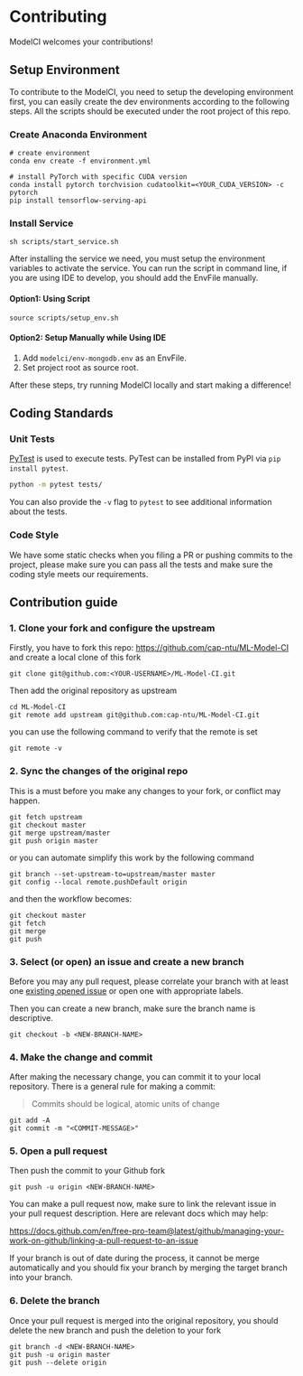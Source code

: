 # Contributing

ModelCI welcomes your contributions!

## Setup Environment

To contribute to the ModelCI, you need to setup the developing environment first, you can easily create the dev environments according to the following steps. All the scripts should be executed under the root project of this repo.

### Create Anaconda Environment

```shell script
# create environment
conda env create -f environment.yml

# install PyTorch with specific CUDA version
conda install pytorch torchvision cudatoolkit=<YOUR_CUDA_VERSION> -c pytorch
pip install tensorflow-serving-api
```

### Install Service

```shell script
sh scripts/start_service.sh
```

After installing the service we need, you must setup the environment variables to activate the service. You can run the script in command line, if you are using IDE to develop, you should add the EnvFile manually.


#### Option1: Using Script

```shell script
source scripts/setup_env.sh
```

#### Option2: Setup Manually while Using IDE

1. Add `modelci/env-mongodb.env` as an EnvFile.
2. Set project root as source root.


After these steps, try running ModelCI locally and start making a difference!


## Coding Standards

### Unit Tests
[PyTest](https://docs.pytest.org/en/latest/) is used to execute tests. PyTest can be
installed from PyPI via `pip install pytest`. 

```bash
python -m pytest tests/
```

You can also provide the `-v` flag to `pytest` to see additional information about the
tests.


### Code Style

We have some static checks when you filing a PR or pushing commits to the project, please make sure you can pass all the tests and make sure the coding style meets our requirements.

## Contribution guide

### 1. Clone your fork and configure the upstream

Firstly, you have to fork this repo: <https://github.com/cap-ntu/ML-Model-CI> and create a local clone of this fork

```shell
git clone git@github.com:<YOUR-USERNAME>/ML-Model-CI.git
```

Then add the original repository as upstream

```shell
cd ML-Model-CI
git remote add upstream git@github.com:cap-ntu/ML-Model-CI.git
```

you can use the following command to verify that the remote is set

```shell
git remote -v
```

### 2. Sync the changes of the original repo

This is a must before you make any changes to your fork, or conflict may happen.

```shell
git fetch upstream
git checkout master
git merge upstream/master
git push origin master
```

or you can automate simplify this work by the following command

```shell
git branch --set-upstream-to=upstream/master master
git config --local remote.pushDefault origin
```

and then the workflow becomes:

```shell
git checkout master
git fetch
git merge
git push
```

### 3. Select (or open) an issue and create a new branch

Before you may any pull request, please correlate your branch with at least one [existing opened issue](https://github.com/cap-ntu/ML-Model-CI/issues) or open one with appropriate labels.

Then you can create a new branch, make sure the branch name is descriptive.

```shell
git checkout -b <NEW-BRANCH-NAME>
```

### 4. Make the change and commit

After making the necessary change, you can commit it to your local repository. There is a general rule for making a commit:

> Commits should be logical, atomic units of change

```shell
git add -A
git commit -m "<COMMIT-MESSAGE>"
```

### 5. Open a pull request

Then push the commit to your Github fork

```shell
git push -u origin <NEW-BRANCH-NAME>
```

You can make a pull request now, make sure to link the relevant issue in your pull request description.
Here are relevant docs which may help:

<https://docs.github.com/en/free-pro-team@latest/github/managing-your-work-on-github/linking-a-pull-request-to-an-issue>

If your branch is out of date during the process, it cannot be merge automatically and you should fix your branch by merging the target branch into your branch.

### 6. Delete the branch

Once your pull request is merged into the original repository, you should delete the new branch and push the deletion to your fork

```shell
git branch -d <NEW-BRANCH-NAME>
git push -u origin master
git push --delete origin
```
